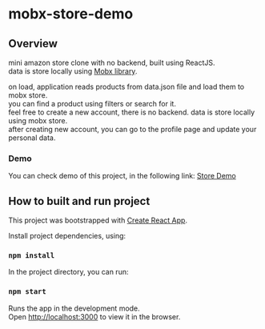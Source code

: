 # mobx-store-demo

## Overview

mini amazon store clone with no backend, built using ReactJS. \
data is store locally using [Mobx library](https://mobx.js.org). 

on load, application reads products from data.json file and load them to mobx store.	\
you can find a product using filters or search for it. \
feel free to create a new account, there is no backend. data is store locally using mobx store. \
after creating new account, you can go to the profile page and update your personal data.

### Demo
	
You can check demo of this project, in the following link:
[Store Demo](https://polzbit.github.io/mobx-store-demo/)
	
## How to built and run project
This project was bootstrapped with [Create React App](https://github.com/facebook/create-react-app).

Install project dependencies, using:

### `npm install`

In the project directory, you can run:

### `npm start`

Runs the app in the development mode.\
Open [http://localhost:3000](http://localhost:3000) to view it in the browser.
